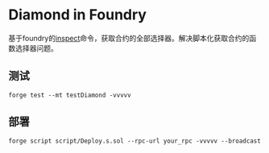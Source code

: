 # Diamond in Foundry

基于foundry的[inspect](https://book.getfoundry.sh/reference/forge/forge-inspect)命令，获取合约的全部选择器。解决脚本化获取合约的函数选择器问题。


## 测试

```
forge test --mt testDiamond -vvvvv
```

## 部署

```
forge script script/Deploy.s.sol --rpc-url your_rpc -vvvvv --broadcast
```

